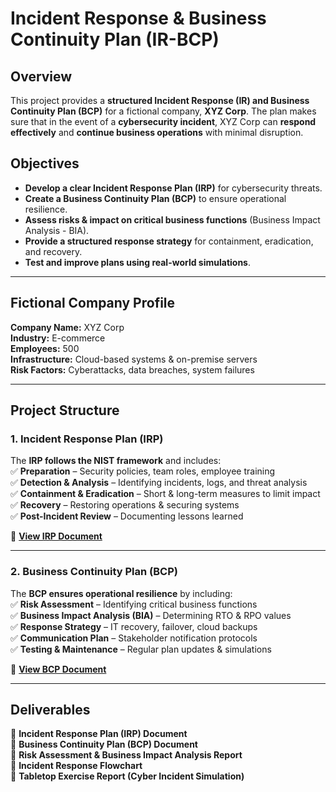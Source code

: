 # Incident Response & Business Continuity Plan (IR-BCP)  

## Overview  
This project provides a **structured Incident Response (IR) and Business Continuity Plan (BCP)** for a fictional company, **XYZ Corp**. The plan makes sure that in the event of a **cybersecurity incident**, XYZ Corp can **respond effectively** and **continue business operations** with minimal disruption.  

## Objectives  
- **Develop a clear Incident Response Plan (IRP)** for cybersecurity threats.  
- **Create a Business Continuity Plan (BCP)** to ensure operational resilience.  
- **Assess risks & impact on critical business functions** (Business Impact Analysis - BIA).  
- **Provide a structured response strategy** for containment, eradication, and recovery.  
- **Test and improve plans using real-world simulations**.  

---

## Fictional Company Profile  
**Company Name:** XYZ Corp  
**Industry:** E-commerce  
**Employees:** 500  
**Infrastructure:** Cloud-based systems & on-premise servers  
**Risk Factors:** Cyberattacks, data breaches, system failures  

---

## Project Structure  

### 1. Incident Response Plan (IRP)  
The **IRP follows the NIST framework** and includes:  
✅ **Preparation** – Security policies, team roles, employee training  
✅ **Detection & Analysis** – Identifying incidents, logs, and threat analysis  
✅ **Containment & Eradication** – Short & long-term measures to limit impact  
✅ **Recovery** – Restoring operations & securing systems  
✅ **Post-Incident Review** – Documenting lessons learned  

📄 **[View IRP Document](link-to-IRP-file)**  

---

### 2. Business Continuity Plan (BCP)  
The **BCP ensures operational resilience** by including:  
✅ **Risk Assessment** – Identifying critical business functions  
✅ **Business Impact Analysis (BIA)** – Determining RTO & RPO values  
✅ **Response Strategy** – IT recovery, failover, cloud backups  
✅ **Communication Plan** – Stakeholder notification protocols  
✅ **Testing & Maintenance** – Regular plan updates & simulations  

📄 **[View BCP Document](link-to-BCP-file)**  

---

## Deliverables  
📂 **Incident Response Plan (IRP) Document**  
📂 **Business Continuity Plan (BCP) Document**  
📂 **Risk Assessment & Business Impact Analysis Report**  
📂 **Incident Response Flowchart**  
📂 **Tabletop Exercise Report (Cyber Incident Simulation)**  
